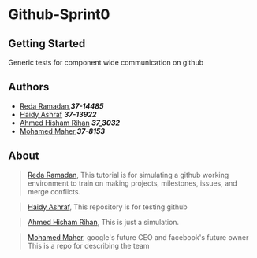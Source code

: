 # Github-Sprint0

## Getting Started
Generic tests for component wide communication on github

## Authors
- [Reda Ramadan](https://github.com/Logician724),**_37-14485_**
- [Haidy Ashraf](https://github.com/HeidiAshraf) **_37-13922_**
- [Ahmed Hisham Rihan](https://github.com/ahmed1hisham) **_37_3032_**
- [Mohamed Maher](https://github.com/MoeMaher),**_37-8153_**

## About
> [Reda Ramadan](https://github.com/Logician724), This tutorial is for simulating a github working environment to train on making projects, milestones, issues, and merge conflicts. 

> [Haidy Ashraf](https://github.com/HeidiAshraf), This repository is for testing github 

> [Ahmed Hisham Rihan](https://github.com/ahmed1hisham), This is just a simulation.

> [Mohamed Maher](https://github.com/MoeMaher), google's future CEO and facebook's future owner
  This is a repo for describing the team
